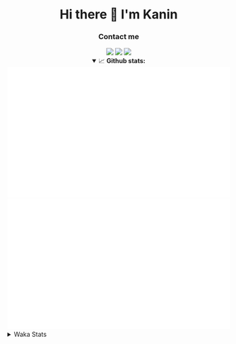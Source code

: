 <div align="center">
 <h1>Hi there 👋 I'm Kanin</h1>
 <h3>Contact me</h3>
 <a href="mailto:im@kanin.dev"><img src="https://img.shields.io/badge/gmail-%23D14836.svg?&style=for-the-badge&logo=gmail&logoColor=white"/></a>
 <a href="https://twitter.com/KaninDev"><img src="https://img.shields.io/badge/twitter-%231DA1F2.svg?&style=for-the-badge&logo=twitter&logoColor=white"/></a>
 <a href="https://www.linkedin.com/in/KaninDev"><img src="https://img.shields.io/badge/linkedin-%230077B5.svg?&style=for-the-badge&logo=linkedin&logoColor=white"/></a>
<details open>
  <summary>📈 <b>Github stats:</b></summary>
  <img src="https://github.com/Kanin/Kanin/blob/master/scripts/GitHubStats/generated/overview.svg"/>
  <img src="https://github.com/Kanin/Kanin/blob/master/scripts/GitHubStats/generated/languages.svg"/>
</details>
</div>

<details>
 <summary>Waka Stats</summary>

<!--START_SECTION:waka-->
![Code Time](http://img.shields.io/badge/Code%20Time-1%2C807%20hrs%2014%20mins-blue)

![Profile Views](http://img.shields.io/badge/Profile%20Views-0-blue)

![Lines of code](https://img.shields.io/badge/From%20Hello%20World%20I%27ve%20Written-21%20Thousand%20lines%20of%20code-blue)

**🐱 My GitHub Data** 

> 🏆 25 Contributions in the Year 2022
 > 
> 📦 82.4 kB Used in GitHub's Storage 
 > 
> 🚫 Not Opted to Hire
 > 
> 📜 13 Public Repositories 
 > 
> 🔑 9 Private Repositories  
 > 
**I'm an Early 🐤** 

```text
🌞 Morning    98 commits     ███░░░░░░░░░░░░░░░░░░░░░░   14.94% 
🌆 Daytime    237 commits    █████████░░░░░░░░░░░░░░░░   36.13% 
🌃 Evening    151 commits    █████░░░░░░░░░░░░░░░░░░░░   23.02% 
🌙 Night      170 commits    ██████░░░░░░░░░░░░░░░░░░░   25.91%

```
📅 **I'm Most Productive on Monday** 

```text
Monday       120 commits    ████░░░░░░░░░░░░░░░░░░░░░   18.29% 
Tuesday      104 commits    ████░░░░░░░░░░░░░░░░░░░░░   15.85% 
Wednesday    112 commits    ████░░░░░░░░░░░░░░░░░░░░░   17.07% 
Thursday     72 commits     ██░░░░░░░░░░░░░░░░░░░░░░░   10.98% 
Friday       90 commits     ███░░░░░░░░░░░░░░░░░░░░░░   13.72% 
Saturday     54 commits     ██░░░░░░░░░░░░░░░░░░░░░░░   8.23% 
Sunday       104 commits    ████░░░░░░░░░░░░░░░░░░░░░   15.85%

```


📊 **This Week I Spent My Time On** 

```text
⌚︎ Time Zone: America/New_York

💬 Programming Languages: 
Python                   8 hrs 12 mins       ████████████████████████░   97.12% 
virtualenv               13 mins             ░░░░░░░░░░░░░░░░░░░░░░░░░   2.7% 
Git Config               0 secs              ░░░░░░░░░░░░░░░░░░░░░░░░░   0.07% 
Text                     0 secs              ░░░░░░░░░░░░░░░░░░░░░░░░░   0.06% 
PythonStub               0 secs              ░░░░░░░░░░░░░░░░░░░░░░░░░   0.04%

🔥 Editors: 
PyCharm                  8 hrs 27 mins       █████████████████████████   100.0%

🐱‍💻 Projects: 
TomsBotPyCord            6 hrs 15 mins       ██████████████████░░░░░░░   73.96% 
ModLogs                  1 hr 6 mins         ███░░░░░░░░░░░░░░░░░░░░░░   13.08% 
Adore                    46 mins             ██░░░░░░░░░░░░░░░░░░░░░░░   9.16% 
py-cord                  18 mins             █░░░░░░░░░░░░░░░░░░░░░░░░   3.69% 
Unknown Project          0 secs              ░░░░░░░░░░░░░░░░░░░░░░░░░   0.11%

💻 Operating System: 
Linux                    8 hrs 27 mins       █████████████████████████   100.0%

```

**I Mostly Code in Python** 

```text
Python                   23 repos            ███████████████████░░░░░░   76.67% 
JavaScript               3 repos             ██░░░░░░░░░░░░░░░░░░░░░░░   10.0% 
Java                     2 repos             █░░░░░░░░░░░░░░░░░░░░░░░░   6.67% 
Kotlin                   1 repo              ░░░░░░░░░░░░░░░░░░░░░░░░░   3.33% 
HTML                     1 repo              ░░░░░░░░░░░░░░░░░░░░░░░░░   3.33%

```


**Timeline**

![Chart not found](https://raw.githubusercontent.com/Kanin/Kanin/master/charts/bar_graph.png) 


 Last Updated on 08/01/2022
<!--END_SECTION:waka-->
</details>
